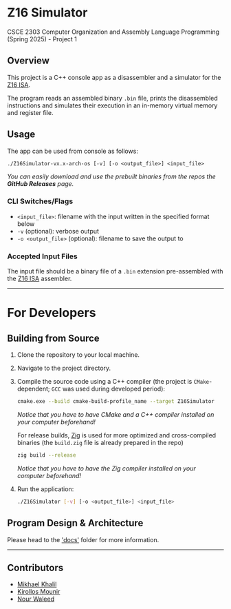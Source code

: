 # Z16 Simulator
CSCE 2303 Computer Organization and Assembly Language Programming (Spring 2025) - Project 1

## Overview

This project is a C++ console app as a disassembler and a simulator for the [Z16 ISA](https://github.com/shalan/z16).

The program reads an assembled binary `.bin` file, prints the disassembled instructions and simulates their execution in an in-memory virtual memory and register file.

## Usage

The app can be used from console as follows:

`./Z16Simulator-vx.x-arch-os [-v] [-o <output_file>] <input_file>`

*You can easily download and use the prebuilt binaries from the repos the **GitHub Releases** page.*

### CLI Switches/Flags

- `<input_file>`: filename with the input written in the specified format below
- `-v` (optional): verbose output
- `-o <output_file>` (optional): filename to save the output to

### Accepted Input Files
The input file should be a binary file of a `.bin` extension pre-assembled with the [Z16 ISA](https://github.com/shalan/z16) assembler.

---

# For Developers

## Building from Source

1. Clone the repository to your local machine.
2. Navigate to the project directory.
3. Compile the source code using a C++ compiler (the project is `CMake`-dependent; `GCC` was used during developed period):

    ```bash
    cmake.exe --build cmake-build-profile_name --target Z16Simulator
    ```

   *Notice that you have to have CMake and a C++ compiler installed on your computer beforehand!*

   For release builds, [Zig](https://ziglang.org/) is used for more optimized and cross-compiled binaries (the `build.zig` file is already prepared in the repo)

    ```bash
    zig build --release
    ```    

   *Notice that you have to have the Zig compiler installed on your computer beforehand!*


4. Run the application:
   ```bash
   ./Z16Simulator [-v] [-o <output_file>] <input_file>
   ```

## Program Design & Architecture
Please head to the ['docs'](docs) folder for more information.

---

## Contributors

- [Mikhael Khalil](https://github.com/MikhaelMounay)
- [Kirollos Mounir](https://github.com/KirollosFady)
- [Nour Waleed](https://github.com/nourwaleedmo)
